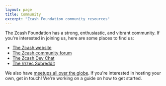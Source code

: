 ```yaml
---
layout: page
title: Community
excerpt: "Zcash Foundation community resources"
---
```


The Zcash Foundation has a strong, enthusiastic, and vibrant community. If you're interested in joining us, here are some places to find us:

- [The Zcash website](https://z.cash/)
- [The Zcash community forum](https://forum.zcashcommunity.com/)
- [The Zcash Dev Chat](https://chat.zcashcommunity.com/)
- [The /r/zec Subreddit](https://reddit.com/r/zec)

We also have [meetups all over the globe](https://www.meetup.com/find/?allMeetups=false&keywords=Zcash&radius=Infinity). If you're interested in hosting your own, get in touch! We're working on a guide on how to get started.

<!-- TODO Create guide for making your own -->